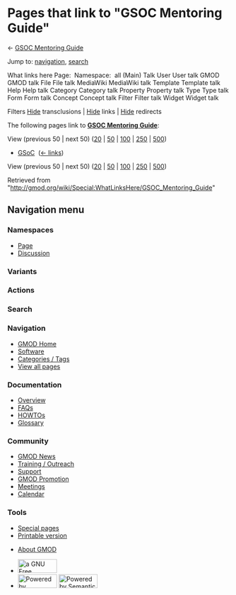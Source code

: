 <div id="mw-page-base" class="noprint">

</div>

<div id="mw-head-base" class="noprint">

</div>

<div id="content" class="mw-body" role="main">

<span id="top"></span>

<div id="mw-js-message" style="display:none;">

</div>



# <span dir="auto">Pages that link to "GSOC Mentoring Guide"</span>

<div id="bodyContent">

<div id="contentSub">

← [GSOC Mentoring
Guide](/wiki/GSOC_Mentoring_Guide "GSOC Mentoring Guide")

</div>

<div id="jump-to-nav" class="mw-jump">

Jump to: [navigation](#mw-navigation), [search](#p-search)

</div>

<div id="mw-content-text">

What links here Page:  Namespace:  all (Main) Talk User User talk GMOD
GMOD talk File File talk MediaWiki MediaWiki talk Template Template talk
Help Help talk Category Category talk Property Property talk Type Type
talk Form Form talk Concept Concept talk Filter Filter talk Widget
Widget talk

Filters
[Hide](/mediawiki/index.php?title=Special:WhatLinksHere/GSOC_Mentoring_Guide&hidetrans=1 "Special:WhatLinksHere/GSOC Mentoring Guide")
transclusions \|
[Hide](/mediawiki/index.php?title=Special:WhatLinksHere/GSOC_Mentoring_Guide&hidelinks=1 "Special:WhatLinksHere/GSOC Mentoring Guide")
links \|
[Hide](/mediawiki/index.php?title=Special:WhatLinksHere/GSOC_Mentoring_Guide&hideredirs=1 "Special:WhatLinksHere/GSOC Mentoring Guide")
redirects

The following pages link to **[GSOC Mentoring
Guide](/wiki/GSOC_Mentoring_Guide "GSOC Mentoring Guide")**:

View (previous 50 \| next 50)
([20](/mediawiki/index.php?title=Special:WhatLinksHere/GSOC_Mentoring_Guide&limit=20 "Special:WhatLinksHere/GSOC Mentoring Guide")
\|
[50](/mediawiki/index.php?title=Special:WhatLinksHere/GSOC_Mentoring_Guide&limit=50 "Special:WhatLinksHere/GSOC Mentoring Guide")
\|
[100](/mediawiki/index.php?title=Special:WhatLinksHere/GSOC_Mentoring_Guide&limit=100 "Special:WhatLinksHere/GSOC Mentoring Guide")
\|
[250](/mediawiki/index.php?title=Special:WhatLinksHere/GSOC_Mentoring_Guide&limit=250 "Special:WhatLinksHere/GSOC Mentoring Guide")
\|
[500](/mediawiki/index.php?title=Special:WhatLinksHere/GSOC_Mentoring_Guide&limit=500 "Special:WhatLinksHere/GSOC Mentoring Guide"))

- [GSoC](/wiki/GSoC "GSoC") ‎ <span class="mw-whatlinkshere-tools">([←
  links](/mediawiki/index.php?title=Special:WhatLinksHere&target=GSoC "Special:WhatLinksHere"))</span>

View (previous 50 \| next 50)
([20](/mediawiki/index.php?title=Special:WhatLinksHere/GSOC_Mentoring_Guide&limit=20 "Special:WhatLinksHere/GSOC Mentoring Guide")
\|
[50](/mediawiki/index.php?title=Special:WhatLinksHere/GSOC_Mentoring_Guide&limit=50 "Special:WhatLinksHere/GSOC Mentoring Guide")
\|
[100](/mediawiki/index.php?title=Special:WhatLinksHere/GSOC_Mentoring_Guide&limit=100 "Special:WhatLinksHere/GSOC Mentoring Guide")
\|
[250](/mediawiki/index.php?title=Special:WhatLinksHere/GSOC_Mentoring_Guide&limit=250 "Special:WhatLinksHere/GSOC Mentoring Guide")
\|
[500](/mediawiki/index.php?title=Special:WhatLinksHere/GSOC_Mentoring_Guide&limit=500 "Special:WhatLinksHere/GSOC Mentoring Guide"))

</div>

<div class="printfooter">

Retrieved from
"<http://gmod.org/wiki/Special:WhatLinksHere/GSOC_Mentoring_Guide>"

</div>

<div id="catlinks" class="catlinks catlinks-allhidden">

</div>

<div class="visualClear">

</div>

</div>

</div>

<div id="mw-navigation">

## Navigation menu

<div id="mw-head">



<div id="left-navigation">

<div id="p-namespaces" class="vectorTabs" role="navigation"
aria-labelledby="p-namespaces-label">

### Namespaces

- <span id="ca-nstab-main"><a href="/wiki/GSOC_Mentoring_Guide" accesskey="c"
  title="View the content page [c]">Page</a></span>
- <span id="ca-talk"><a
  href="/mediawiki/index.php?title=Talk:GSOC_Mentoring_Guide&amp;action=edit&amp;redlink=1"
  accesskey="t"
  title="Discussion about the content page [t]">Discussion</a></span>

</div>

<div id="p-variants" class="vectorMenu emptyPortlet" role="navigation"
aria-labelledby="p-variants-label">

### 

### Variants[](#)

<div class="menu">

</div>

</div>

</div>

<div id="right-navigation">



<div id="p-cactions" class="vectorMenu emptyPortlet" role="navigation"
aria-labelledby="p-cactions-label">

### Actions[](#)

<div class="menu">

</div>

</div>

<div id="p-search" role="search">

### Search

<div id="simpleSearch">

</div>

</div>

</div>

</div>

<div id="mw-panel">

<div id="p-logo" role="banner">

<a href="/wiki/Main_Page"
style="background-image: url(http://gmod.org/images/GMOD-cogs.png);"
title="Visit the main page"></a>

</div>

<div id="p-Navigation" class="portal" role="navigation"
aria-labelledby="p-Navigation-label">

### Navigation

<div class="body">

- <span id="n-GMOD-Home">[GMOD Home](/wiki/Main_Page)</span>
- <span id="n-Software">[Software](/wiki/GMOD_Components)</span>
- <span id="n-Categories-.2F-Tags">[Categories /
  Tags](/wiki/Categories)</span>
- <span id="n-View-all-pages">[View all
  pages](/wiki/Special:AllPages)</span>

</div>

</div>

<div id="p-Documentation" class="portal" role="navigation"
aria-labelledby="p-Documentation-label">

### Documentation

<div class="body">

- <span id="n-Overview">[Overview](/wiki/Overview)</span>
- <span id="n-FAQs">[FAQs](/wiki/Category:FAQ)</span>
- <span id="n-HOWTOs">[HOWTOs](/wiki/Category:HOWTO)</span>
- <span id="n-Glossary">[Glossary](/wiki/Glossary)</span>

</div>

</div>

<div id="p-Community" class="portal" role="navigation"
aria-labelledby="p-Community-label">

### Community

<div class="body">

- <span id="n-GMOD-News">[GMOD News](/wiki/GMOD_News)</span>
- <span id="n-Training-.2F-Outreach">[Training /
  Outreach](/wiki/Training_and_Outreach)</span>
- <span id="n-Support">[Support](/wiki/Support)</span>
- <span id="n-GMOD-Promotion">[GMOD
  Promotion](/wiki/GMOD_Promotion)</span>
- <span id="n-Meetings">[Meetings](/wiki/Meetings)</span>
- <span id="n-Calendar">[Calendar](/wiki/Calendar)</span>

</div>

</div>

<div id="p-tb" class="portal" role="navigation"
aria-labelledby="p-tb-label">

### Tools

<div class="body">

- <span id="t-specialpages"><a href="/wiki/Special:SpecialPages" accesskey="q"
  title="A list of all special pages [q]">Special pages</a></span>
- <span id="t-print"><a
  href="/mediawiki/index.php?title=Special:WhatLinksHere/GSOC_Mentoring_Guide&amp;printable=yes"
  rel="alternate" accesskey="p"
  title="Printable version of this page [p]">Printable version</a></span>

</div>

</div>

</div>

</div>

<div id="footer" role="contentinfo">

- <span id="footer-places-about">[About
  GMOD](/wiki/GMOD:About "GMOD:About")</span>

<!-- -->

- <span id="footer-copyrightico">[<img src="http://www.gnu.org/graphics/gfdl-logo-small.png" width="88"
  height="31" alt="a GNU Free Documentation License" />](http://www.gnu.org/licenses/fdl-1.3.html)</span>
- <span id="footer-poweredbyico">[<img src="/mediawiki/skins/common/images/poweredby_mediawiki_88x31.png"
  width="88" height="31" alt="Powered by MediaWiki" />](//www.mediawiki.org/)
  [<img
  src="/mediawiki/extensions/SemanticMediaWiki/includes/../resources/images/smw_button.png"
  width="88" height="31" alt="Powered by Semantic MediaWiki" />](https://www.semantic-mediawiki.org/wiki/Semantic_MediaWiki)</span>

<div style="clear:both">

</div>

</div>
